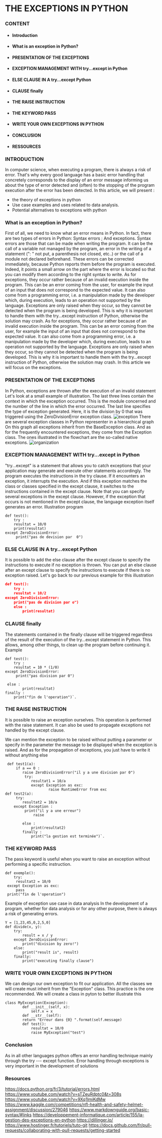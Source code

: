 # THE EXCEPTIONS IN PYTHON

### CONTENT
- #### Introduction
- #### What is an exception in Python?
- #### PRESENTATION OF THE EXCEPTIONS
- #### EXCEPTION MANAGEMENT WITH try...except in Python
- #### ELSE CLAUSE IN A try...except Python
- #### CLAUSE finally
- #### THE RAISE INSTRUCTION
- #### THE KEYWORD PASS
- #### WRITE YOUR OWN EXCEPTIONS IN PYTHON
- #### CONCLUSION
- #### RESSOURCES
### INTRODUCTION
In computer science, when executing a program, there is always a risk of error. That's why every good language has a basic error handling that concretely corresponds to the display of an error message informing us about the type of error detected and (often) to the stopping of the program execution after the error has been detected.
In this article, we will present : 
- the theory of exceptions in python 
- Use case examples and uses related to data analysis.
- Potential alternatives to exceptions with python 
### What is an exception in Python?
First of all, we need to know what an error means in Python. In fact, there are two types of errors in Python:
Syntax errors ;
And exceptions.
Syntax errors are those that can be made when writing the program. It can be the call of a variable not managed by the program, an error in the writing of a statement (": " not put, a parenthesis not closed, etc..) or the call of a module not declared beforehand. These errors can be corrected immediately, because Python reports them before the program is executed. Indeed, it points a small arrow on the part where the error is located so that you can modify them according to the right syntax to write.
As for exceptions, they occur rather because of an invalid execution inside the program. This can be an error coming from the user, for example the input of an input that does not correspond to the expected value. It can also come from a programming error, i.e. a manipulation made by the developer which, during execution, leads to an operation not supported by the language. Exceptions are only raised when they occur, so they cannot be detected when the program is being developed. This is why it is important to handle them with the try...except instruction of Python, otherwise the solution may crash.
As for exceptions, they occur rather because of an invalid execution inside the program. This can be an error coming from the user, for example the input of an input that does not correspond to the expected value. It can also come from a programming error, i.e. a manipulation made by the developer which, during execution, leads to an operation not supported by the language. Exceptions are only raised when they occur, so they cannot be detected when the program is being developed. This is why it is important to handle them with the try...except instruction of Python, otherwise the solution may crash.
In this article we will focus on the exceptions. 
### PRESENTATION OF THE EXCEPTIONS
In Python, exceptions are thrown after the execution of an invalid statement Let's look at a small example of illustration.
The last three lines contain the context in which the exception occurred. This is the module concerned and the number of the line in which the error occurred. The last line specifies the type of exception generated. Here, it is the division by 0 that was triggered using the ZeroDivisionError exception class. 
![exception](/img/exemple.png)
There are several exception classes in Python representer in a hierarchical graph 
On this graph all exceptions inherit from the BaseException class. And as for the frequently encountered exceptions, they come from the Exception class. The ones illustrated in the flowchart are the so-called native exceptions.
![organization](/img/Organigramme.png)
### EXCEPTION MANAGEMENT WITH try...except in Python
"try...except" is a statement that allows you to catch exceptions that your application may generate and execute other statements accordingly.
The program executes the instructions in the try clause. If it encounters an exception, it interrupts the execution. And if this exception matches the class or classes specified in the except clause, it switches to the instructions contained in the except clause. Note that you can specify several exceptions in the except clause. 
However, if the exception that occurs is not mentioned in the except clause, the language exception itself generates an error.
Illustration program 
```
def test():
    try :
    resultat = 10/0
    print(resultat)
except ZeroDivisionError:
     print("pas de devision par  0")
```

### ELSE CLAUSE IN A try...except Python
It is possible to add the else clause after the except clause to specify the instructions to execute if no exception is thrown.
You can put an else clause after an except clause to specify the instructions to execute if there is no exception raised.
Let's go back to our previous example for this illustration 
```json
def test():
    try :
    resultat = 10/2
except ZeroDivisionError:
    print("pas de division par o")    
    else :
        print(resultat)
```
### CLAUSE finally
 The statements contained in the finally clause will be triggered regardless of the result of the execution of the try...except statement in Python. This allows, among other things, to clean up the program before continuing it.
Example 
```
def test():
    try : 
    resultat = 10 * (1/0)
except ZeroDivisionError:
     print("pas division par 0")
   
 else :
        print(resultat)
finally :
    print("fin de l'operation")`.
```
### THE RAISE INSTRUCTION
It is possible to raise an exception ourselves. This operation is performed with the raise statement. It can also be used to propagate exceptions not handled by the except clause.

We can mention the exception to be raised without putting a parameter or specify in the parameter the message to be displayed when the exception is raised. And as for the propagation of exceptions, you just have to write it without anything else
```
 def test1(a):
     if a == 0 :
        raise ZeroDivisionError("il y a une division par 0")
         try:
            resultat1 = 10/a
            except Exception as exc:
                    raise RuntimeError from exc
def test2(a):
     try:
        resultat2 = 10/a
    except Exception :
         print("il y a une erreur")
             raise

        else :
            print(resultat2)
        finally :
            print("la gestion est terminée")`.
```
### THE KEYWORD PASS
The pass keyword is useful when you want to raise an exception without performing a specific instruction.
```
def exemple():
    try:
     resultat2 = 10/0
 except Exception as exc:
     pass
 print("fin de l'operation")
```
Example of exception use case in data analysis 
In the development of a program, whether for data analysis or for any other purpose, there is always a risk of generating errors. 
```
Y = [1,23,45,0,2,5,0]
def divide(x, y):
    try:
        result = x / y
    except ZeroDivisionError:
        print("division by zero!")
    else:
        print("result is", result)
    finally:
        print("executing finally clause")
```
### WRITE YOUR OWN EXCEPTIONS IN PYTHON
We can design our own exception to fit our application. All the classes we will create must inherit from the "Exception" class. This practice is the one recommended. 
We will create a class in pyton to better illustrate this 
```
class MyException(Exception):
        def __init__(self, x):
            self.x = x
        def __str__(self):
        return "Erreur dans {0} ".format(self.message)
        def test():
            resultat = 10/0
            raise MyException("test")
```
### Conclusion
As in all other languages python offers an error handling technique mainly through the try --- except function.
Error handling through exceptions is very important in the development of solutions 
### Resources
<https://docs.python.org/fr/3/tutorial/errors.html>
<https://www.youtube.com/watch?v=sTZeuRdptc0&t=308s>
<https://www.youtube.com/watch?v=9Xq1lmiKdMw>
<https://www.kaggle.com/competitions/nfl-health-and-safety-helmet-assignment/discussion/279046>
<https://www.markdownguide.org/basic-syntax/#links>
<https://developpement-informatique.com/article/155/la-gestion-des-exceptions-en-python>
<https://dillinger.io/>
<https://www.hostinger.fr/tutoriels/tuto-git>
<https://docs.github.com/fr/pull-requests/collaborating-with-pull-requests/getting-started>




